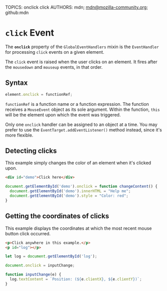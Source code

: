 TOPICS: onclick
        click
AUTHORS: mdn; mdn@mozilla-community.org; github:mdn

# `click` Event

The **`onclick`** property of the `GlobalEventHandlers` mixin is the `EventHandler` for processing
`click` events on a given element.

The `click` event is raised when the user clicks on an element. It fires after the `mousedown` and
`mouseup` events, in that order.

## Syntax

```javascript
element.onclick = functionRef;
```

``functionRef`` is a function name or a function expression. The function receives a `MouseEvent`
object as its sole argument. Within the function, `this` will be the element upon which the event
was triggered.

Only one `onclick` handler can be assigned to an object at a time. You may prefer to use the `EventTarget.addEventListener()`
method instead, since it's more flexible.

## Detecting clicks

This example simply changes the color of an element when it's clicked upon.

```html
<div id="demo">Click here</div>
```

```javascript
document.getElementById('demo').onclick = function changeContent() {
  document.getElementById('demo').innerHTML = "Help me";
  document.getElementById('demo').style = "Color: red";
}
```

## Getting the coordinates of clicks

This example displays the coordinates at which the most recent mouse button click occurred.

```html
<p>Click anywhere in this example.</p>
<p id="log"></p>
```

```javascript
let log = document.getElementById('log');

document.onclick = inputChange;

function inputChange(e) {
  log.textContent = `Position: (${e.clientX}, ${e.clientY})`;
}
```
